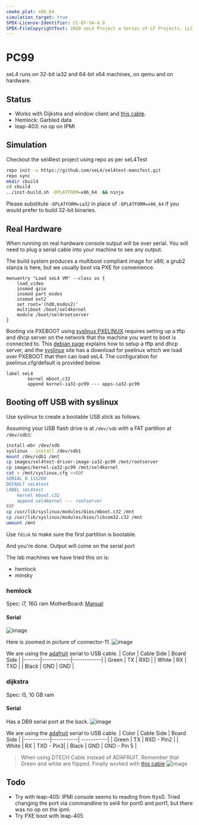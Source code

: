 ```yaml
---
cmake_plat: x86_64
simulation_target: true
SPDX-License-Identifier: CC-BY-SA-4.0
SPDX-FileCopyrightText: 2020 seL4 Project a Series of LF Projects, LLC.
---
```

# PC99
seL4 runs on 32-bit ia32 and 64-bit x64 machines, on qemu and on
hardware.

## Status
* Works with Dijkstra and window client and [this cable]([url](https://www.amazon.ca/gp/product/B075YHFMC7/)).
* Hemlock: Garbled data
* leap-403: no op on IPMI

## Simulation

Checkout the sel4test project using repo as per seL4Test
```bash
repo init -u https://github.com/seL4/sel4test-manifest.git
repo sync
mkdir cbuild
cd cbuild
../init-build.sh -DPLATFORM=x86_64  && ninja
```
Please substitute `-DPLATFORM=ia32` in place of `-DPLATFORM=x86_64` if you would
prefer to build 32-bit binaries.

## Real Hardware
 When running on real hardware console output will be
over serial. You will need to plug a serial cable into your machine to
see any output.

The build system produces a multiboot compliant image for x86; a grub2
stanza is here, but we usually boot via PXE for convenience.
```
menuentry "Load seL4 VM" --class os {
    load_video
    insmod gzio
    insmod part_msdos
    insmod ext2
    set root='(hd0,msdos2)'
    multiboot /boot/sel4kernel
    module /boot/sel4rootserver
}
```

Booting via PXEBOOT using
[syslinux PXELINUX](http://www.syslinux.org/wiki/index.php?title=PXELINUX) requires setting up a tftp and dhcp server on the network
that the machine you want to boot is connected to. This
[debian page](https://debian-administration.org/article/478/Setting_up_a_server_for_PXE_network_booting) explains how to setup a tftp and dhcp server, and the
[syslinux](http://www.syslinux.org/wiki/index.php?title=Download)
site has a download for pxelinux which we load over PXEBOOT
that then can load seL4. The configuration for pxelinux.cfg/default is
provided below.
```
label seL4
        kernel mboot.c32
        append kernel-ia32-pc99 --- apps-ia32-pc99
```

## Booting off USB with syslinux

Use syslinux to create a bootable USB stick as follows.

Assuming your USB flash drive is at `/dev/sdb` with a FAT partition at
`/dev/sdb1`:
```bash
install-mbr /dev/sdb
syslinux --install /dev/sdb1
mount /dev/sdb1 /mnt
cp images/sel4test-driver-image-ia32-pc99 /mnt/rootserver
cp images/kernel-ia32-pc99 /mnt/sel4kernel
cat > /mnt/syslinux.cfg <<EOF
SERIAL 0 115200
DEFAULT seL4test
LABEL seL4test
    kernel mboot.c32
    append sel4kernel --- rootserver
EOF
cp /usr/lib/syslinux/modules/bios/mboot.c32 /mnt
cp /usr/lib/syslinux/modules/bios/libcom32.c32 /mnt
umount /mnt
```

Use `fdisk` to make sure the first partition is bootable.

And you're done. Output will come on the serial port

The lab machines we have tried this on is:
- hemlock 
- minsky


### hemlock
Spec: i7, 16G ram
MotherBoard: [Manual](https://dlcdnets.asus.com/pub/ASUS/mb/LGA1151/PRIME_H270M-PLUS/E12027_PRIME_H270M-PLUS_UM_WEB.pdf) 

#### Serial

![image](https://user-images.githubusercontent.com/22774472/170778599-517aeb24-2d1c-405b-a7f6-13d0feda4889.png)

Here is zoomed in picture of connector-11.
![image](https://user-images.githubusercontent.com/22774472/170778542-7a25dfa5-5dfd-40b3-98c9-5dfdf8ca9ee0.png)


We are using the [adafruit](https://www.adafruit.com/product/954) serial to USB cable.
| Color | Cable Side | Board Side | 
|-------|------------|------------| 
| Green |     TX     | RXD | 
| White |     RX     | TXD | 
| Black |     GND    | GND | 


### dijkstra
Spec: i5, 10 GB ram

#### Serial
Has a DB9 serial port at the back.
![image](https://user-images.githubusercontent.com/22774472/170782501-d5d1e64f-16bc-4b48-adf2-c585fc4d9c28.png)


We are using the [adafruit](https://www.adafruit.com/product/954) serial to USB cable.
| Color |  Cable Side | Board Side | 
|-----------|-----------| -----------|
| Green |    TX     | RXD - Pin2 | 
| White |     RX     | TXD - Pin3| 
| Black |    GND    | GND - Pin 5 | 


> When using DTECH Cable instead of ADAFRUIT. Remember that Green and white are flipped.
> Finally worked with [this cable]([url](https://www.amazon.ca/gp/product/B075YHFMC7/))
> ![image](https://user-images.githubusercontent.com/22774472/172685941-4a59fc6f-c225-40c8-8776-a38dc606bd62.png)




## Todo
* Try with leap-405: IPMI console seems to reading from ttys0. Tried changing the port via commandline to sel4 for port0 and port1, but there was no op on the ipmi.
* Try PXE boot with leap-405
